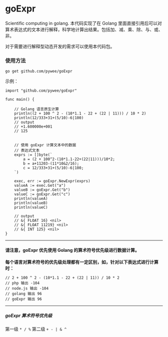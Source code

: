 # goExpr

Scientific computing in golang.
本代码实现了在 Golang 里面直接引用后可以对算术表达式的文本进行解释，科学地计算出结果。包括加、减、乘、除、与、或、非。

对于需要进行解释型动态开发的需求可以使用本代码包。

### 使用方法


```
go get github.com/pywee/goExpr
```

示例：

```
import "github.com/pywee/goExpr"

func main() {

    // Golang 语言原生计算 
    println((2 + 100 ^ 2 - (10*1.1 - 22 + (22 | 11))) / 10 * 2)
    println(12/333+31+(5/10)-6|100)
    // output 
    // +1.600000e+001
    // 125


    // 使用 goExpr 计算文本中的数据
    // 表达式文本
    exprs := []byte(`
        a = (2 + 100^2-(10*1.1-22+(22|11)))/10*2;
        b = a+11203-(11*10&2/16);
        c = 12/333+31+(5/10)-6|100;
    `)

    exec, err := goExpr.NewExpr(exprs)
    valueA := exec.Get("a")
    valueB := goExpr.Get("b")
    valueC := goExpr.Get("c")
    println(valueA)
    println(valueB)
    println(valueC)

    // output
    // &{ FLOAT 16} <nil>
    // &{ FLOAT 11219} <nil>
    // &{ INT 125} <nil>
}
```

---

####  请注意，goExpr 优先使用 Golang 的算术符号优先级进行数据计算。
**每个语言对算术符号的优先级处理都有一定区别，如，针对以下表达式进行计算时：**

``` golang
// 2 + 100 ^ 2 - (10*1.1 - 22 + (22 | 11)) / 10 * 2
// php 输出 -104
// node.js 输出 -104
// golang 输出 96
// goExpr 输出 96
```

---

##### goExpr 算术符号优先级
第一级  ``` * / % ```
第二级  ``` + - | & ^ ```
